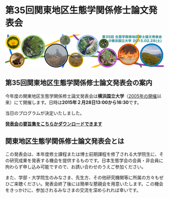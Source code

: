 # 第35回関東地区生態学関係修士論文発表会

![](https://raw.githubusercontent.com/esj-kantomaster/esj-kantomaster.github.io/master/assets/images/me.jpg)

## 第35回関東地区生態学関係修士論文発表会の案内

今年度の関東地区生態学関係修士論文発表会は**横浜国立大学**（[2005年の開催](http://vege1.kan.ynu.ac.jp/lab/kantochiku.htm)以来）にて開催します。日時は**2015年２月28日13:00から16:30**です。

当日のプログラムが決定いたしました。

**[発表会の要旨集をこちらかダウンロードできます](https://www.dropbox.com/s/x07xmpi1a9e8vuc/15%E4%BF%AE%E5%A3%AB%E8%AB%96%E6%96%87%E7%99%BA%E8%A1%A8%E4%BC%9A%E8%A6%81%E6%97%A8%E9%9B%86.pdf?dl=0)**

## 関東地区生態学関係修士論文発表会とは

この発表会は、本年度修士課程または博士前期課程を修了される大学院生に、その研究成果を発表する機会を提供するものです。日本生態学会の会員・非会員に拘わらず申し込み可能ですので、お誘い合わせのうえご参加ください。

また、学部・大学院生のみなさま、先生方、その他研究機関等に所属の方々もぜひご来聴ください。発表会終了後には簡単な懇親会を用意いたします。この機会をきっかけに、参加されるみなさまの交流を深められれば幸いです。